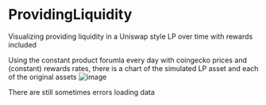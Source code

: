 # ProvidingLiquidity
Visualizing providing liquidity in a Uniswap style LP over time with rewards included

Using the constant product forumla every day with coingecko prices and (constant) rewards rates, there is a chart of the simulated LP asset and each of the original assets
![image](https://user-images.githubusercontent.com/60053486/152919374-b0c8c80c-74fa-483e-88ff-11b99f93473d.png)

There are still sometimes errors loading data

